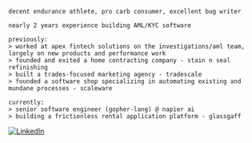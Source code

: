 ```
decent endurance athlete, pro carb consumer, excellent bug writer

nearly 2 years experience building AML/KYC software

previously:
> worked at apex fintech solutions on the investigations/aml team, largely on new products and performance work
> founded and exited a home contracting company - stain n seal refinishing
> built a trades-focused marketing agency - tradescale
> founded a software shop specializing in automating existing and mundane processes - scaleware

currently:
> senior software engineer (gopher-lang) @ napier ai
> building a frictionless rental application platform - glassgaff
```
[![LinkedIn](https://img.shields.io/badge/LinkedIn-0077B5?style=for-the-badge&logo=linkedin&logoColor=white)](https://linkedin.com/in/justinbather)

